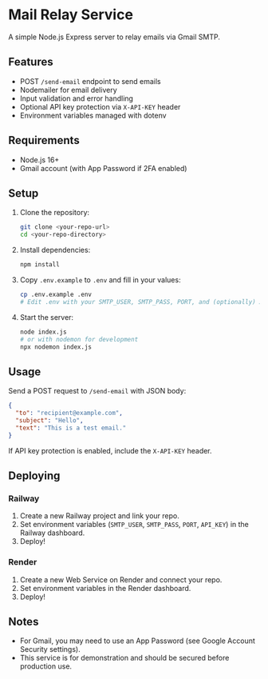 # Mail Relay Service

A simple Node.js Express server to relay emails via Gmail SMTP.

## Features
- POST `/send-email` endpoint to send emails
- Nodemailer for email delivery
- Input validation and error handling
- Optional API key protection via `X-API-KEY` header
- Environment variables managed with dotenv

## Requirements
- Node.js 16+
- Gmail account (with App Password if 2FA enabled)

## Setup
1. Clone the repository:
   ```bash
   git clone <your-repo-url>
   cd <your-repo-directory>
   ```
2. Install dependencies:
   ```bash
   npm install
   ```
3. Copy `.env.example` to `.env` and fill in your values:
   ```bash
   cp .env.example .env
   # Edit .env with your SMTP_USER, SMTP_PASS, PORT, and (optionally) API_KEY
   ```
4. Start the server:
   ```bash
   node index.js
   # or with nodemon for development
   npx nodemon index.js
   ```

## Usage
Send a POST request to `/send-email` with JSON body:
```json
{
  "to": "recipient@example.com",
  "subject": "Hello",
  "text": "This is a test email."
}
```
If API key protection is enabled, include the `X-API-KEY` header.

## Deploying

### Railway
1. Create a new Railway project and link your repo.
2. Set environment variables (`SMTP_USER`, `SMTP_PASS`, `PORT`, `API_KEY`) in the Railway dashboard.
3. Deploy!

### Render
1. Create a new Web Service on Render and connect your repo.
2. Set environment variables in the Render dashboard.
3. Deploy!

## Notes
- For Gmail, you may need to use an App Password (see Google Account Security settings).
- This service is for demonstration and should be secured before production use. 